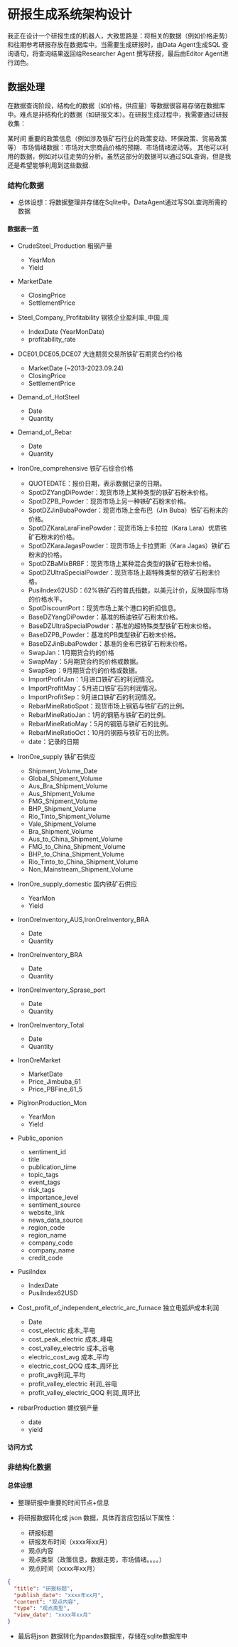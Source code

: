 # 研报生成系统架构设计
我正在设计一个研报生成的机器人，大致思路是：将相关的数据（例如价格走势）和往期参考研报存放在数据库中。当需要生成研报时，由Data Agent生成SQL 查询语句，将查询结果返回给Researcher Agent 撰写研报，最后由Editor Agent进行润色。

## 数据处理



在数据查询阶段，结构化的数据（如价格，供应量）等数据很容易存储在数据库中。难点是非结构化的数据（如研报文本）。在研报生成过程中，我需要通过研报收集：

某时间 重要的政策信息（例如涉及铁矿石行业的政策变动、环保政策、贸易政策等）
市场情绪数据：市场对大宗商品价格的预期、市场情绪波动等。
其他可以利用的数据，例如对以往走势的分析。虽然这部分的数据可以通过SQL查询，但是我还是希望能够利用到这些数据.

### 结构化数据
+ 总体设想：将数据整理并存储在Sqlite中。DataAgent通过写SQL查询所需的数据

#### 数据表一览
+ CrudeSteel_Production 粗钢产量
  + YearMon
  + Yield
+ MarketDate	
  + ClosingPrice	
  + SettlementPrice
+ Steel_Company_Profitability 钢铁企业盈利率_中国_周
  + IndexDate (YearMonDate)
  + profitability_rate
+ DCE01,DCE05,DCE07 大连期货交易所铁矿石期货合约价格
  + MarketDate	(~2013-2023.09.24)
  + ClosingPrice	
  + SettlementPrice
+ Demand_of_HotSteel
  + Date	
  + Quantity
+ Demand_of_Rebar
  + Date	
  + Quantity
+ IronOre_comprehensive 铁矿石综合价格
  + QUOTEDATE：报价日期，表示数据记录的日期。
  + SpotDZYangDiPowder：现货市场上某种类型的铁矿石粉末价格。
  + SpotDZPB_Powder：现货市场上另一种铁矿石粉末价格。
  + SpotDZJinBubaPowder：现货市场上金布巴（Jin Buba）铁矿石粉末的价格。
  + SpotDZKaraLaraFinePowder：现货市场上卡拉拉（Kara Lara）优质铁矿石粉末的价格。
  + SpotDZKaraJagasPowder：现货市场上卡拉贾斯（Kara Jagas）铁矿石粉末的价格。
  + SpotDZBaMixBRBF：现货市场上某种混合类型的铁矿石粉末价格。
  + SpotDZUltraSpecialPowder：现货市场上超特殊类型的铁矿石粉末价格。
  + PusiIndex62USD：62%铁矿石的普氏指数，以美元计价，反映国际市场的价格水平。
  + SpotDiscountPort：现货市场上某个港口的折扣信息。
  + BaseDZYangDiPowder：基准的杨迪铁矿石粉末价格。
  + BaseDZUltraSpecialPowder：基准的超特殊类型铁矿石粉末价格。
  + BaseDZPB_Powder：基准的PB类型铁矿石粉末价格。
  + BaseDZJinBubaPowder：基准的金布巴铁矿石粉末价格。
  + SwapJan：1月期货合约的价格
  + SwapMay：5月期货合约的价格或数据。
  + SwapSep：9月期货合约的价格或数据。
  + ImportProfitJan：1月进口铁矿石的利润情况。
  + ImportProfitMay：5月进口铁矿石的利润情况。
  + ImportProfitSep：9月进口铁矿石的利润情况。
  + RebarMineRatioSpot：现货市场上钢筋与铁矿石的比例。
  + RebarMineRatioJan：1月的钢筋与铁矿石的比例。
  + RebarMineRatioMay：5月的钢筋与铁矿石的比例。
  + RebarMineRatioOct：10月的钢筋与铁矿石的比例。
  + date：记录的日期

+ IronOre_supply 铁矿石供应
  + Shipment_Volume_Date	
  + Global_Shipment_Volume	
  + Aus_Bra_Shipment_Volume	
  + Aus_Shipment_Volume	
  + FMG_Shipment_Volume	
  + BHP_Shipment_Volume	
  + Rio_Tinto_Shipment_Volume	
  + Vale_Shipment_Volume	
  + Bra_Shipment_Volume	
  + Aus_to_China_Shipment_Volume
  + FMG_to_China_Shipment_Volume
  + BHP_to_China_Shipment_Volume
  + Rio_Tinto_to_China_Shipment_Volume
  + Non_Mainstream_Shipment_Volume
+ IronOre_supply_domestic 国内铁矿石供应
  + YearMon	
  + Yield
+ IronOreInventory_AUS,IronOreInventory_BRA
  + Date	
  + Quantity
+ IronOreInventory_BRA
  + Date	
  + Quantity
+ IronOreInventory_Sprase_port
  + Date	
  + Quantity
+ IronOreInventory_Total
  + Date	
  + Quantity
+ IronOreMarket
  + MarketDate	
  + Price_Jimbuba_61	
  + Price_PBFine_61_5
+ PigIronProduction_Mon
  + YearMon	
  + Yield
+ Public_oponion
  + sentiment_id	
  + title	
  + publication_time	
  + topic_tags	
  + event_tags	
  + risk_tags	
  + importance_level	
  + sentiment_source	
  + website_link	
  + news_data_source	
  + region_code	
  + region_name	
  + company_code	
  + company_name	
  + credit_code
+ PusiIndex
  + IndexDate	
  + PusiIndex62USD
+ Cost_profit_of_independent_electric_arc_furnace 独立电弧炉成本利润 
  + Date	
  + cost_electric 成本_平电	
  + cost_peak_electric 成本_峰电
  + cost_valley_electric 成本_谷电	
  + electric_cost_avg 成本_平均	
  + electric_cost_QOQ 成本_周环比	
  + profit_avg利润_平均	
  + profit_valley_electric 利润_谷电	
  + profit_valley_electric_QOQ 利润_周环比
+ rebarProduction 螺纹钢产量
  + date
  + yield













#### 访问方式

### 非结构化数据
#### 总体设想
+ 整理研报中重要的时间节点+信息
+ 将研报数据转化成 json 数据，具体而言应包括以下属性：

  + 研报标题
  + 研报发布时间（xxxx年xx月）
  + 观点内容
  + 观点类型（政策信息，数据走势，市场情绪。。。。）
  + 观点时间（xxxx年xx月）
```json
{
  "title": "研报标题",
  "publish_date": "xxxx年xx月",
  "content": "观点内容",
  "type": "观点类型",
  "view_date": "xxxx年xx月"
}
```
+ 最后将json 数据转化为pandas数据库，存储在sqlite数据库中